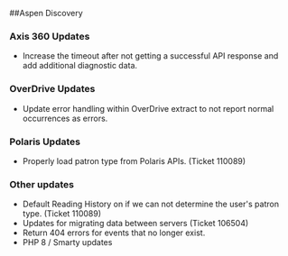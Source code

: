 ##Aspen Discovery

### Axis 360 Updates
- Increase the timeout after not getting a successful API response and add additional diagnostic data. 

### OverDrive Updates
- Update error handling within OverDrive extract to not report normal occurrences as errors.

### Polaris Updates
- Properly load patron type from Polaris APIs. (Ticket 110089)

### Other updates
- Default Reading History on if we can not determine the user's patron type. (Ticket 110089)
- Updates for migrating data between servers (Ticket 106504)
- Return 404 errors for events that no longer exist.
- PHP 8 / Smarty updates
